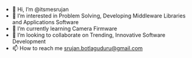 - 👋 Hi, I’m @itsmesrujan
- 👀 I’m interested in Problem Solving, Developing Middleware Libraries and Applications Software
- 🌱 I’m currently learning Camera Firmware
- 💞️ I’m looking to collaborate on Trending, Innovative Software Development
- 📫 How to reach me srujan.botlaguduru@gmail.com

<!---
itsmesrujan/itsmesrujan is a ✨ special ✨ repository because its `README.md` (this file) appears on your GitHub profile.
You can click the Preview link to take a look at your changes.
--->
